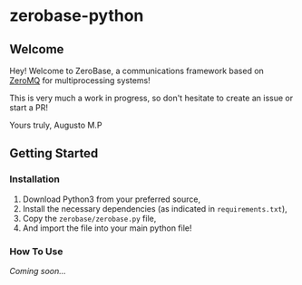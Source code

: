 # zerobase-python

## Welcome

Hey! Welcome to ZeroBase, a communications framework based on [ZeroMQ](https://zeromq.org/) for multiprocessing systems!

This is very much a work in progress, so don't hesitate to create an issue or start a PR!

Yours truly,
Augusto M.P

## Getting Started

### Installation

1. Download Python3 from your preferred source,
2. Install the necessary dependencies (as indicated in `requirements.txt`),
3. Copy the `zerobase/zerobase.py` file,
4. And import the file into your main python file!

### How To Use

_Coming soon..._

